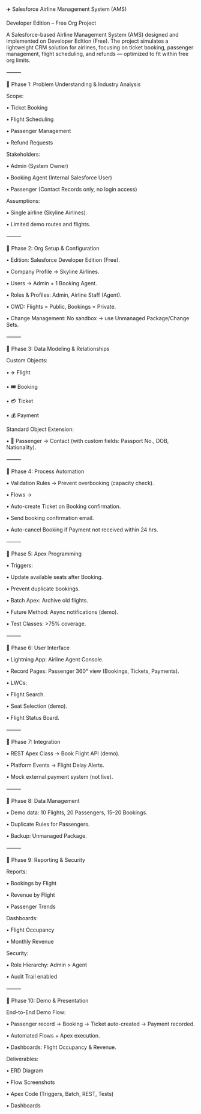 ✈️ Salesforce Airline Management System (AMS)


Developer Edition – Free Org Project


A Salesforce-based Airline Management System (AMS) designed and implemented on Developer Edition (Free). The project simulates a lightweight CRM solution for airlines, focusing on ticket booking, passenger management, flight scheduling, and refunds — optimized to fit within free org limits.


⸻


📌 Phase 1: Problem Understanding & Industry Analysis


Scope:

• Ticket Booking

• Flight Scheduling

• Passenger Management

• Refund Requests


Stakeholders:

• Admin (System Owner)

• Booking Agent (Internal Salesforce User)

• Passenger (Contact Records only, no login access)


Assumptions:

• Single airline (Skyline Airlines).

• Limited demo routes and flights.


⸻


📌 Phase 2: Org Setup & Configuration

• Edition: Salesforce Developer Edition (Free).

• Company Profile → Skyline Airlines.

• Users → Admin + 1 Booking Agent.

• Roles & Profiles: Admin, Airline Staff (Agent).

• OWD: Flights = Public, Bookings = Private.

• Change Management: No sandbox → use Unmanaged Package/Change Sets.


⸻


📌 Phase 3: Data Modeling & Relationships


Custom Objects:

• ✈️ Flight

• 🎟️ Booking

• 💳 Ticket

• 💰 Payment


Standard Object Extension:

• 👤 Passenger → Contact (with custom fields: Passport No., DOB, Nationality).


⸻


📌 Phase 4: Process Automation

• Validation Rules → Prevent overbooking (capacity check).

• Flows →

• Auto-create Ticket on Booking confirmation.

• Send booking confirmation email.

• Auto-cancel Booking if Payment not received within 24 hrs.


⸻


📌 Phase 5: Apex Programming

• Triggers:

• Update available seats after Booking.

• Prevent duplicate bookings.

• Batch Apex: Archive old flights.

• Future Method: Async notifications (demo).

• Test Classes: >75% coverage.


⸻


📌 Phase 6: User Interface

• Lightning App: Airline Agent Console.

• Record Pages: Passenger 360° view (Bookings, Tickets, Payments).

• LWCs:

• Flight Search.

• Seat Selection (demo).

• Flight Status Board.


⸻


📌 Phase 7: Integration

• REST Apex Class → Book Flight API (demo).

• Platform Events → Flight Delay Alerts.

• Mock external payment system (not live).


⸻


📌 Phase 8: Data Management

• Demo data: 10 Flights, 20 Passengers, 15–20 Bookings.

• Duplicate Rules for Passengers.

• Backup: Unmanaged Package.


⸻


📌 Phase 9: Reporting & Security


Reports:

• Bookings by Flight

• Revenue by Flight

• Passenger Trends


Dashboards:

• Flight Occupancy

• Monthly Revenue


Security:

• Role Hierarchy: Admin > Agent

• Audit Trail enabled


⸻


📌 Phase 10: Demo & Presentation


End-to-End Demo Flow:

• Passenger record → Booking → Ticket auto-created → Payment recorded.

• Automated Flows + Apex execution.

• Dashboards: Flight Occupancy & Revenue.


Deliverables:

• ERD Diagram

• Flow Screenshots

• Apex Code (Triggers, Batch, REST, Tests)

• Dashboards
